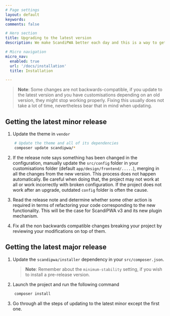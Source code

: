```yaml
---
# Page settings
layout: default
keywords:
comments: false

# Hero section
title: Upgrading to the latest version
description: We make ScandiPWA better each day and this is a way to get the best version available.

# Micro navigation
micro_nav:
  enabled: true
  url: '/docs/installation'
  title: Installation

---
```


> **Note**: Some changes are not backwards-compatible, if you update to the latest version and you have customisations depending on an old version, they might stop working properly. Fixing this usually does not take a lot of time, nevertheless bear that in mind when updating.

## Getting the latest minor release

1. Update the theme in `vendor`

```bash
    # Update the theme and all of its dependencies
    composer update scandipwa/*
```

2. If the release note says something has been changed in the configuration, manually update the `src/config` folder in your customisations folder (default `app/design/frontend/.....`), merging in all the changes from the new version. This process does not happen automatically. Be careful when doing that, the project may not work at all or work incorrectly with broken configuration. If the project does not work after an upgrade, outdated `config` folder is often the cause.

3. Read the release note and determine whether some other action is required in terms of refactoring your code corresponding to the new functionality. This will be the case for ScandiPWA v3 and its new plugin mechanism.

4. Fix all the non backwards compatible changes breaking your project by reviewing your modifications on top of them.

## Getting the latest major release

1. Update the `scandipwa/installer` dependency in your `src/composer.json`.

    > **Note**: Remember about the `minimum-stability` setting, if you wish to install a pre-release version.

2. Launch the project and run the following command

```bash
    composer install
```

3. Go through all the steps of updating to the latest minor except the first one.